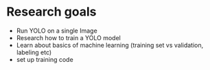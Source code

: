 # Research goals 
- Run YOLO on a single Image
- Research how to train a YOLO model
- Learn about basics of machine learning (training set vs validation, labeling etc)
- set up training code

